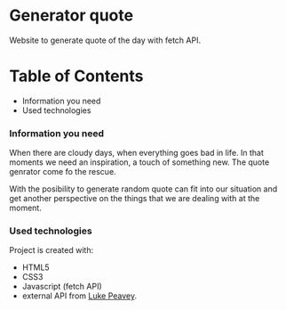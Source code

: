 # Generator quote
Website to generate quote of the day with fetch API.

# Table of Contents

-   Information you need
-   Used technologies 

### Information you need
When there are cloudy days, when everything goes bad in life. In that moments we need an inspiration, a touch of something new. The quote genrator come fo the rescue. 

With the posibility to generate random quote can fit into our situation and get another perspective on the things that we are dealing with at the moment. 


### Used technologies

Project is created with:

-   HTML5
-   CSS3
-   Javascript (fetch API)
-   external API from [Luke Peavey](https://github.com/lukePeavey/quotable).